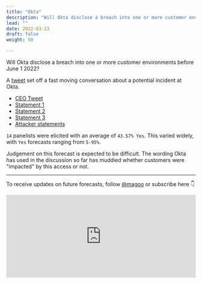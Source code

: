 ```yaml
---
title: "Okta"
description: "Will Okta disclose a breach into one or more customer environments before June 1 2022?"
lead: ""
date: 2022-03-23
draft: false
weight: 50

---
```


Will Okta disclose a breach into one or more customer environments before June 1 2022?

A [tweet](https://twitter.com/_MG_/status/1506109152665382920) set off a fast moving conversation about a potential incident at Okta.

- [CEO Tweet](https://twitter.com/toddmckinnon/status/1506184721922859010?s=20&t=bHMwwkoKsv2HzItATOZajA)
- [Statement 1](https://www.okta.com/blog/2022/03/okta-official-statement-on-lapsus-claims/)
- [Statement 2](https://www.okta.com/blog/2022/03/updated-okta-statement-on-lapsus/)
- [Statement 3](https://www.okta.com/blog/2022/03/oktas-investigation-of-the-january-2022-compromise/)
- [Attacker statements](https://twitter.com/_MG_/status/1506341803225616384)

`14` panelists were elicited with an average of `43.57% Yes`. This varied widely, with `Yes` forecasts ranging from `5-95%`.

Judgement on this forecast is expected to be difficult. The wording Okta has used in the discussion so far has muddied whether customers were "impacted" by this access or not.

***

To receive updates on future forecasts, follow [@magoo](https://www.twitter.com/magoo) or subscribe here 👇

<iframe
scrolling="no"
style="width:100%!important;height:220px;border:0px #ccc solid !important"
src="https://buttondown.email/risk?as_embed=true"
></iframe><br /><br />
